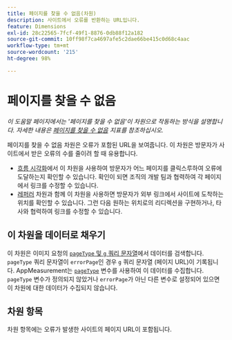 ```yaml
---
title: 페이지를 찾을 수 없음(차원)
description: 사이트에서 오류를 반환하는 URL입니다.
feature: Dimensions
exl-id: 28c22565-7fcf-49f1-8876-0db88f12a182
source-git-commit: 10ff98f7ca4697afe5c2dae66be415c0d68c4aac
workflow-type: tm+mt
source-wordcount: '215'
ht-degree: 98%

---
```


# 페이지를 찾을 수 없음

*이 도움말 페이지에서는 &#39;페이지를 찾을 수 없음&#39;이 차원으로 작동하는 방식을 설명합니다. 자세한 내용은 [페이지를 찾을 수 없음](../metrics/pages-not-found.md) 지표를 참조하십시오.*

페이지를 찾을 수 없음 차원은 오류가 포함된 URL을 보여줍니다. 이 차원은 방문자가 사이트에서 받은 오류의 수를 줄이려 할 때 유용합니다.

* [흐름 시각화](/help/analyze/analysis-workspace/visualizations/c-flow/flow.md)에서 이 차원을 사용하여 방문자가 어느 페이지를 클릭스루하여 오류에 도달하는지 확인할 수 있습니다. 확인이 되면 조직의 개발 팀과 협력하여 각 페이지에서 링크를 수정할 수 있습니다.
* [레퍼러](referrer.md) 차원과 함께 이 차원을 사용하면 방문자가 외부 링크에서 사이트에 도착하는 위치를 확인할 수 있습니다. 그런 다음 원하는 위치로의 리디렉션을 구현하거나, 타사와 협력하여 링크를 수정할 수 있습니다.

## 이 차원을 데이터로 채우기

이 차원은 이미지 요청의 [`pageType` 및 `g` 쿼리 문자열](/help/implement/validate/query-parameters.md)에서 데이터를 검색합니다. `pageType` 쿼리 문자열이 `errorPage`인 경우 `g` 쿼리 문자열 (페이지 URL)이 기록됩니다. AppMeasurement는 [`pageType`](/help/implement/vars/page-vars/pagetype.md) 변수를 사용하여 이 데이터를 수집합니다. `pageType` 변수가 정의되지 않았거나 `errorPage`가 아닌 다른 변수로 설정되어 있으면 이 차원에 대한 데이터가 수집되지 않습니다.

## 차원 항목

차원 항목에는 오류가 발생한 사이트의 페이지 URL이 포함됩니다.
